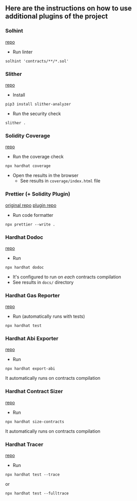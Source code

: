 ## Here are the instructions on how to use additional plugins of the project

### Solhint

[repo](https://github.com/protofire/solhint)

- Run linter

```
solhint 'contracts/**/*.sol'
```

### Slither

[repo](https://github.com/crytic/slither)

- Install

```
pip3 install slither-analyzer
```

- Run the security check

```
slither .
```

### Solidity Coverage

[repo](https://github.com/sc-forks/solidity-coverage)

- Run the coverage check

```
npx hardhat coverage
```

- Open the results in the browser
  - See results in `coverage/index.html` file

### Prettier (+ Solidity Plugin)

[original repo](https://github.com/prettier/prettier)
[plugin repo](https://github.com/prettier-solidity/prettier-plugin-solidity)

- Run code formatter

```
npx prettier --write .
```

### Hardhat Dodoc

[repo](https://github.com/primitivefinance/primitive-dodoc)

- Run

```
npx hardhat dodoc
```

- It's configured to run on _each_ contracts compilation
- See results in `docs/` directory

### Hardhat Gas Reporter

[repo](https://github.com/cgewecke/hardhat-gas-reporter)

- Run (automatically runs with tests)

```
npx hardhat test
```

### Hardhat Abi Exporter

[repo](https://github.com/ItsNickBarry/hardhat-abi-exporter)

- Run

```
npx hardhat export-abi
```

It automatically runs on contracts compilation

### Hardhat Contract Sizer

[repo](https://github.com/ItsNickBarry/hardhat-contract-sizer)

- Run

```
npx hardhat size-contracts
```

It automatically runs on contracts compilation

### Hardhat Tracer

[repo](https://github.com/zemse/hardhat-tracer)

- Run

```
npx hardhat test --trace
```

or

```
npx hardhat test --fulltrace
```
